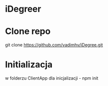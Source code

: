 # iDegreer


# Clone repo

git clone https://github.com/vadimhv/iDegree.git

# Initializacja
w folderzu ClientApp dla inicjalizacji - npm init
